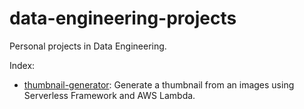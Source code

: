 # data-engineering-projects

Personal projects in Data Engineering.

Index:

- [thumbnail-generator](./thumbnail-generator/README.md): Generate a thumbnail from an images using Serverless Framework and AWS Lambda.
